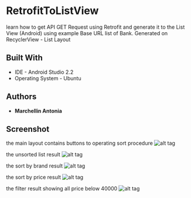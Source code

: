 # RetrofitToListView
learn how to get API GET Request using Retrofit and generate it to the List View (Android)
using example Base URL list of Bank. Generated on RecyclerView - List Layout

## Built With

* IDE - Android Studio 2.2
* Operating System - Ubuntu

## Authors

* **Marchellin Antonia**

## Screenshot
the main layout contains buttons to operating sort procedure
![alt tag](https://cloud.githubusercontent.com/assets/12492522/19434658/fedd0516-9490-11e6-9a97-7b34088a8c92.png)

the unsorted list result
![alt tag](https://cloud.githubusercontent.com/assets/12492522/19434698/32e9ce3e-9491-11e6-9d42-58099ee58197.png)

the sort by brand result
![alt tag](https://cloud.githubusercontent.com/assets/12492522/19434706/4153db72-9491-11e6-9d2c-ec7107b7adf4.png)

the sort by price result 
![alt tag](https://cloud.githubusercontent.com/assets/12492522/19434716/5aa3c632-9491-11e6-855f-9225009474df.png)

the filter result showing all price below 40000
![alt tag](https://cloud.githubusercontent.com/assets/12492522/19434727/67c8bdfe-9491-11e6-8c54-0beecb351c98.png)



